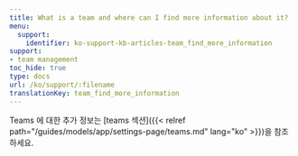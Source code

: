 ```yaml
---
title: What is a team and where can I find more information about it?
menu:
  support:
    identifier: ko-support-kb-articles-team_find_more_information
support:
- team management
toc_hide: true
type: docs
url: /ko/support/:filename
translationKey: team_find_more_information
---
```

Teams 에 대한 추가 정보는 [teams 섹션]({{< relref path="/guides/models/app/settings-page/teams.md" lang="ko" >}})을 참조하세요.
